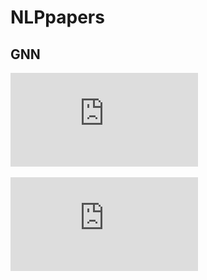 # NLPpapers


## GNN
![Graph Transformer Networks](https://github.com/xvnlp77/NLPpapers/blob/master/GNN/Graph%20Transformer%20Networks.pdf)

![Heterogeneous Graph Attention Network](https://github.com/xvnlp77/NLPpapers/blob/master/GNN/Heterogeneous%20Graph%20Attention%20Network.pdf)
